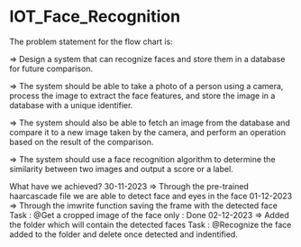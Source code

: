 # IOT_Face_Recognition
The problem statement for the flow chart is:

=> Design a system that can recognize faces and store them in a database for future comparison.

=> The system should be able to take a photo of a person using a camera, process the image to extract the face features, and store the image in a database with a unique identifier.

=> The system should also be able to fetch an image from the database and compare it to a new image taken by the camera, and perform an operation based on the result of the comparison.

=> The system should use a face recognition algorithm to determine the similarity between two images and output a score or a label.

What have we achieved?
30-11-2023 => Through the pre-trained haarcascade file we are able to detect face and eyes in the face
01-12-2023 => Through the imwrite function saving the frame with the detected face
Task : @Get a cropped image of the face only : Done
02-12-2023 => Added the folder which will contain the detected faces
Task : @Recognize the face added to the folder and delete once detected and indentified.